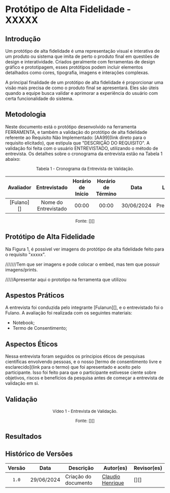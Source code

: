 # Protótipo de Alta Fidelidade - XXXXX

## Introdução

Um protótipo de alta fidelidade é uma representação visual e interativa de um produto ou sistema que imita de perto o produto final em questões de design e interatividade. Criados geralmente com ferramentas de design gráfico e prototipagem, esses protótipos podem incluir elementos detalhados como cores, tipografia, imagens e interações complexas.

A principal finalidade de um protótipo de alta fidelidade é proporcionar uma visão mais precisa de como o produto final se apresentará. Eles são úteis quando a equipe busca validar e aprimorar a experiência do usuário com certa funcionalidade do sistema.

## Metodologia

Neste documento está o protótipo desenvolvido na ferramenta FERRAMENTA, e também a validação do protótipo de alta fidelidade referente ao  Requisito Não Implementado: [AA99](link direto para o requisito elicitado), que estipula que "DESCRIÇÃO DO REQUISITO". A validação foi feita com o usuário ENTREVISTADO, utilizando o método de entrevista. Os detalhes sobre o cronograma da entrevista estão na Tabela 1 abaixo:

<font size="2"><p style="text-align: center">Tabela 1 - Cronograma da Entrevista de Validação.</p></font>

<center>

|Avaliador|Entrevistado| Horário de Início| Horário de Término| Data| Local|
|:---:|:----:|:----:|:----:|:----:|:-----:|
|[Fulano][]| Nome do Entrevistado| 00:00|00:00| 30/06/2024| Presencial|

</center>

<font size="2"><p style="text-align: center">Fonte: [][]</p></font>



## Protótipo de Alta Fidelidade

Na Figura 1, é possível ver imagens do protótipo de alta fidelidade feito para o requisito "xxxxx".

///////Tem que ser imagens e pode colocar o embed, mas tem que possuir imagens/prints.

/////Apresentar aqui o prototipo na ferramenta que utilizou



## Aspestos Práticos

A entrevista foi conduzida pelo integrante [Fulanun][], e o entrevistado foi o Fulano. A avaliação foi realizada com os seguintes materiais:

- Notebook;
- Termo de Consentimento;


## Aspectos Éticos

Nessa entrevista foram seguidos os príncipios éticos de pesquisas científicas envolvendo pessoas, e o nosso [termo de consentimento livre e esclarecido](link para o termo) que foi apresentado e aceito pelo participante. Isso foi feito para que o participante estivesse ciente sobre objetivos, riscos e benefícios da pesquisa antes de começar a entrevista de validação em si.


## Validação

<font size="2"><p style="text-align: center">Vídeo 1 - Entrevista de Validação.</p></font>

<center>

</center>

<font size="2"><p style="text-align: center">Fonte: [][]</p></font>


## Resultados


## Histórico de Versões

| Versão | Data | Descrição | Autor(es) | Revisor(es) |
| :----: | :--: | --------- | ----------- | ------ |
| `1.0`  | 29/06/2024 | Criação do documento | [Claudio Henrique][ClaudioGH] | [][] |

[ClaudioGH]: https://github.com/claudiohsc
[DaniloGH]: https://github.com/Danilo-Carvalho-Antunes
[EliasGH]: https://github.com/EliasOliver21
[GabrielBGH]: https://github.com/Bertolazi
[GabrielFGH]: https://github.com/MMcLovin
[PabloGH]: https://github.com/pabloheika
[RicardoGH]: https://www.github.com/avmricardo

